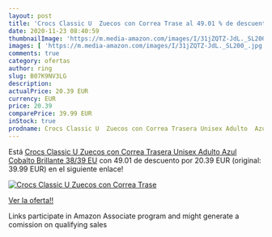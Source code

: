 ```yaml
---
layout: post
title: 'Crocs Classic U  Zuecos con Correa Trase al 49.01 % de descuento'
date: 2020-11-23 08:40:59
thumbnailImage: 'https://m.media-amazon.com/images/I/31jZQTZ-JdL._SL200_.jpg'
images: [ 'https://m.media-amazon.com/images/I/31jZQTZ-JdL._SL200_.jpg' ]
comments: true
category: ofertas
author: ring
slug: B07K9NV3LG
description:
actualPrice: 20.39 EUR
currency: EUR
price: 20.39
comparePrice: 39.99 EUR
inStock: true
prodname: Crocs Classic U  Zuecos con Correa Trasera Unisex Adulto  Azul  Cobalto Brillante   38/39 EU
---
```


Está [Crocs Classic U  Zuecos con Correa Trasera Unisex Adulto  Azul  Cobalto Brillante   38/39 EU](https://www.amazon.es/dp/B07K9NV3LG/?tag=tolees-21) con 49.01 de descuento por 20.39 EUR (original: 39.99 EUR) en el siguiente enlace!

[![Crocs Classic U  Zuecos con Correa Trase](https://m.media-amazon.com/images/I/31jZQTZ-JdL._SL200_.jpg)](https://www.amazon.es/dp/B07K9NV3LG/?tag=tolees-21)

[Ver la oferta!!](https://www.amazon.es/dp/B07K9NV3LG/?tag=tolees-21)

Links participate in Amazon Associate program and might generate a comission on qualifying sales


